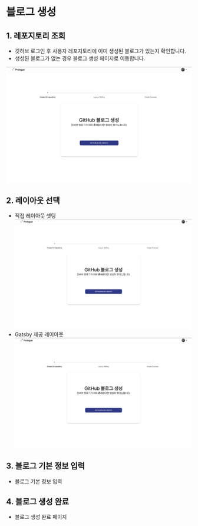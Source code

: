 ---
---

# **블로그 생성**

## 1. 레포지토리 조회

- 깃허브 로그인 후 사용자 레포지토리에 이미 생성된 블로그가 있는지 확인합니다.
- 생성된 블로그가 없는 경우 블로그 생성 페이지로 이동합니다.

![블로그 생성](./images/블로그생성.png)

## 2. 레이아웃 선택

- 직접 레이아웃 셋팅
  ![블로그 생성](./images/블로그생성.png)
- Gatsby 제공 레이아웃
  ![블로그 생성](./images/블로그생성.png)

## 3. 블로그 기본 정보 입력

- 블로그 기본 정보 입력

## 4. 블로그 생성 완료

- 블로그 생성 완료 페이지
